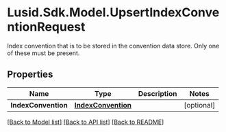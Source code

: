 # Lusid.Sdk.Model.UpsertIndexConventionRequest
Index convention that is to be stored in the convention data store.  Only one of these must be present.

## Properties

Name | Type | Description | Notes
------------ | ------------- | ------------- | -------------
**IndexConvention** | [**IndexConvention**](IndexConvention.md) |  | [optional] 

[[Back to Model list]](../README.md#documentation-for-models) [[Back to API list]](../README.md#documentation-for-api-endpoints) [[Back to README]](../README.md)

